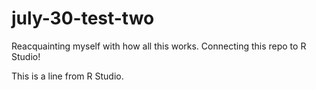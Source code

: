 # july-30-test-two
Reacquainting myself with how all this works.  Connecting this repo to R Studio!

This is a line from R Studio. 